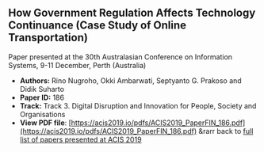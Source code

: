 ## How Government Regulation Affects Technology Continuance (Case Study of Online Transportation)

Paper presented at the 30th Australasian Conference on Information Systems, 9-11 December, Perth (Australia)
- **Authors:** Rino Nugroho, Okki Ambarwati, Septyanto G. Prakoso and Didik Suharto
- **Paper ID:** 186
- **Track:** Track 3. Digital Disruption and Innovation for People, Society and Organisations
- **View PDF file**: [https://acis2019.io/pdfs/ACIS2019_PaperFIN_186.pdf](https://acis2019.io/pdfs/ACIS2019_PaperFIN_186.pdf)
&rarr back to [full list of papers presented at ACIS 2019](https://acis2019.io/)